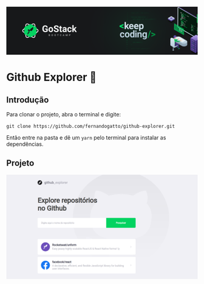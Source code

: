 ![](/assets/keep-coding.png)
# Github Explorer 🚀

## Introdução

Para clonar o projeto, abra o terminal e digite:
```
git clone https://github.com/fernandogatto/github-explorer.git
```
Então entre na pasta e dê um ```yarn``` pelo terminal para instalar as dependências.

## Projeto

![](/assets/dashboard.png)
